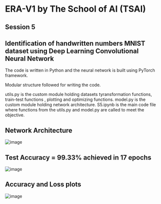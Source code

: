 # ERA-V1 by The School of AI (TSAI)
## Session 5
## Identification of handwritten numbers MNIST dataset using Deep Learning Convolutional Neural Network
The code is written in Python and the neural network is built using PyTorch framework.

Modular structure followed for writing the code.

utils.py is the custom module holding datasets tyransformation functions, train-test functions , plotting and optimizing functions.
model.py is the custom module holding network architecture.
S5.ipynb is the main code file where functions from the utils.py and model.py are called to meet the objective.

## Network Architecture

![image](https://github.com/RashiTech/ERA-V1/assets/90626052/299186fd-452f-47a8-87cb-db54c0b69730)

## Test Accuracy = 99.33% achieved in 17 epochs

![image](https://github.com/RashiTech/ERA-V1/assets/90626052/f742314d-177e-442c-b34d-ee10bb0ff614)

## Accuracy and Loss plots

![image](https://github.com/RashiTech/ERA-V1/assets/90626052/634504ca-4039-4331-b76d-76b3cb246502)




